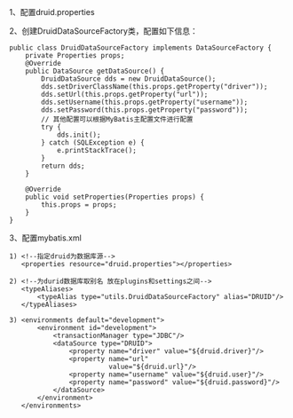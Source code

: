 1、配置druid.properties

2、创建DruidDataSourceFactory类，配置如下信息：

    public class DruidDataSourceFactory implements DataSourceFactory {
    	private Properties props;
    	@Override
    	public DataSource getDataSource() {
    		DruidDataSource dds = new DruidDataSource();
    		dds.setDriverClassName(this.props.getProperty("driver"));
    		dds.setUrl(this.props.getProperty("url"));
    		dds.setUsername(this.props.getProperty("username"));
    		dds.setPassword(this.props.getProperty("password"));
    		// 其他配置可以根据MyBatis主配置文件进行配置
    		try {
    			dds.init();
    		} catch (SQLException e) {
    			e.printStackTrace();
    		}
    		return dds;
    	}
    	
    	@Override
    	public void setProperties(Properties props) {
    		this.props = props;
    	}
    }

3、配置mybatis.xml

    1) <!--指定druid为数据库源-->
       <properties resource="druid.properties"></properties>
       
    2) <!--为durid数据库取别名 放在plugins和settings之间-->
       <typeAliases>
           <typeAlias type="utils.DruidDataSourceFactory" alias="DRUID"/>
       </typeAliases>
       
    3) <environments default="development">
           <environment id="development">
               <transactionManager type="JDBC"/>
               <dataSource type="DRUID">
                   <property name="driver" value="${druid.driver}"/>
                   <property name="url"
                             value="${druid.url}"/>
                   <property name="username" value="${druid.user}"/>
                   <property name="password" value="${druid.password}"/>
               </dataSource>
           </environment>
       </environments>